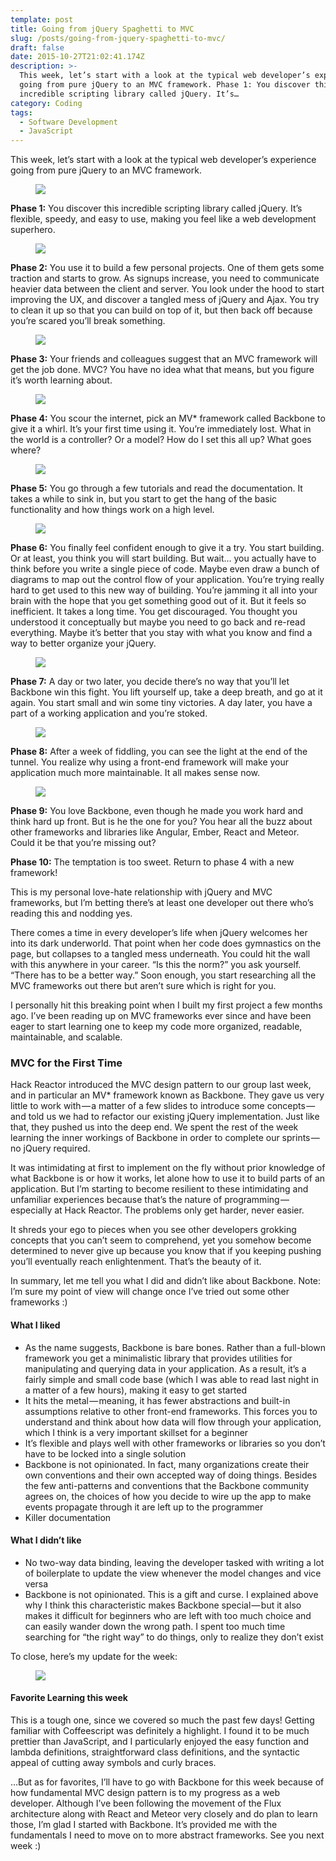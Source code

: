 ```yaml
---
template: post
title: Going from jQuery Spaghetti to MVC
slug: /posts/going-from-jquery-spaghetti-to-mvc/
draft: false
date: 2015-10-27T21:02:41.174Z
description: >-
  This week, let’s start with a look at the typical web developer’s experience
  going from pure jQuery to an MVC framework. Phase 1: You discover this
  incredible scripting library called jQuery. It’s…
category: Coding
tags:
  - Software Development
  - JavaScript
---
```

This week, let’s start with a look at the typical web developer’s experience going from pure jQuery to an MVC framework.

<figure>

![](/media/going-from-jquery-spaghetti-to-mvc-0.jpg)

</figure>

**Phase 1:** You discover this incredible scripting library called jQuery. It’s flexible, speedy, and easy to use, making you feel like a web development superhero.

<figure>

![](/media/going-from-jquery-spaghetti-to-mvc-1.jpg)

</figure>

**Phase 2:** You use it to build a few personal projects. One of them gets some traction and starts to grow. As signups increase, you need to communicate heavier data between the client and server. You look under the hood to start improving the UX, and discover a tangled mess of jQuery and Ajax. You try to clean it up so that you can build on top of it, but then back off because you’re scared you’ll break something.

<figure>

![](/media/going-from-jquery-spaghetti-to-mvc-2.jpg)

</figure>

**Phase 3:** Your friends and colleagues suggest that an MVC framework will get the job done. MVC? You have no idea what that means, but you figure it’s worth learning about.

<figure>

![](/media/going-from-jquery-spaghetti-to-mvc-3.jpg)

</figure>

**Phase 4:** You scour the internet, pick an MV* framework called Backbone to give it a whirl. It’s your first time using it. You’re immediately lost. What in the world is a controller? Or a model? How do I set this all up? What goes where?

<figure>

![](/media/going-from-jquery-spaghetti-to-mvc-4.jpg)

</figure>

**Phase 5:** You go through a few tutorials and read the documentation. It takes a while to sink in, but you start to get the hang of the basic functionality and how things work on a high level.

<figure>

![](/media/going-from-jquery-spaghetti-to-mvc-5.jpg)

</figure>

**Phase 6:** You finally feel confident enough to give it a try. You start building. Or at least, you think you will start building. But wait… you actually have to think before you write a single piece of code. Maybe even draw a bunch of diagrams to map out the control flow of your application. You’re trying really hard to get used to this new way of building. You’re jamming it all into your brain with the hope that you get something good out of it. But it feels so inefficient. It takes a long time. You get discouraged. You thought you understood it conceptually but maybe you need to go back and re-read everything. Maybe it’s better that you stay with what you know and find a way to better organize your jQuery.

<figure>

![](/media/going-from-jquery-spaghetti-to-mvc-6.jpg)

</figure>

**Phase 7:** A day or two later, you decide there’s no way that you’ll let Backbone win this fight. You lift yourself up, take a deep breath, and go at it again. You start small and win some tiny victories. A day later, you have a part of a working application and you’re stoked.

<figure>

![](/media/going-from-jquery-spaghetti-to-mvc-7.jpg)

</figure>

**Phase 8:** After a week of fiddling, you can see the light at the end of the tunnel. You realize why using a front-end framework will make your application much more maintainable. It all makes sense now.

<figure>

![](/media/going-from-jquery-spaghetti-to-mvc-8.jpg)

</figure>

**Phase 9:** You love Backbone, even though he made you work hard and think hard up front. But is he the one for you? You hear all the buzz about other frameworks and libraries like Angular, Ember, React and Meteor. Could it be that you’re missing out?

**Phase 10:** The temptation is too sweet. Return to phase 4 with a new framework!

This is my personal love-hate relationship with jQuery and MVC frameworks, but I’m betting there’s at least one developer out there who’s reading this and nodding yes.

There comes a time in every developer’s life when jQuery welcomes her into its dark underworld. That point when her code does gymnastics on the page, but collapses to a tangled mess underneath. You could hit the wall with this anywhere in your career. “Is this the norm?” you ask yourself. “There has to be a better way.” Soon enough, you start researching all the MVC frameworks out there but aren’t sure which is right for you.

I personally hit this breaking point when I built my first project a few months ago. I’ve been reading up on MVC frameworks ever since and have been eager to start learning one to keep my code more organized, readable, maintainable, and scalable.

### **MVC for the First Time**

Hack Reactor introduced the MVC design pattern to our group last week, and in particular an MV* framework known as Backbone. They gave us very little to work with — a matter of a few slides to introduce some concepts — and told us we had to refactor our existing jQuery implementation. Just like that, they pushed us into the deep end. We spent the rest of the week learning the inner workings of Backbone in order to complete our sprints — no jQuery required.

It was intimidating at first to implement on the fly without prior knowledge of what Backbone is or how it works, let alone how to use it to build parts of an application. But I’m starting to become resilient to these intimidating and unfamiliar experiences because that’s the nature of programming — especially at Hack Reactor. The problems only get harder, never easier.

It shreds your ego to pieces when you see other developers grokking concepts that you can’t seem to comprehend, yet you somehow become determined to never give up because you know that if you keeping pushing you’ll eventually reach enlightenment. That’s the beauty of it.

In summary, let me tell you what I did and didn’t like about Backbone. Note: I’m sure my point of view will change once I’ve tried out some other frameworks :)

#### **What I liked**

* As the name suggests, Backbone is bare bones. Rather than a full-blown framework you get a minimalistic library that provides utilities for manipulating and querying data in your application. As a result, it’s a fairly simple and small code base (which I was able to read last night in a matter of a few hours), making it easy to get started
* It hits the metal — meaning, it has fewer abstractions and built-in assumptions relative to other front-end frameworks. This forces you to understand and think about how data will flow through your application, which I think is a very important skillset for a beginner
* It’s flexible and plays well with other frameworks or libraries so you don’t have to be locked into a single solution
* Backbone is not opinionated. In fact, many organizations create their own conventions and their own accepted way of doing things. Besides the few anti-patterns and conventions that the Backbone community agrees on, the choices of how you decide to wire up the app to make events propagate through it are left up to the programmer
* Killer documentation

#### **What I didn’t like**

* No two-way data binding, leaving the developer tasked with writing a lot of boilerplate to update the view whenever the model changes and vice versa
* Backbone is not opinionated. This is a gift and curse. I explained above why I think this characteristic makes Backbone special — but it also makes it difficult for beginners who are left with too much choice and can easily wander down the wrong path. I spent too much time searching for “the right way” to do things, only to realize they don’t exist

To close, here’s my update for the week:

<figure>

![](/media/going-from-jquery-spaghetti-to-mvc-9.png)

</figure>

#### **Favorite Learning this week**

This is a tough one, since we covered so much the past few days! Getting familiar with Coffeescript was definitely a highlight. I found it to be much prettier than JavaScript, and I particularly enjoyed the easy function and lambda definitions, straightforward class definitions, and the syntactic appeal of cutting away symbols and curly braces.

…But as for favorites, I’ll have to go with Backbone for this week because of how fundamental MVC design pattern is to my progress as a web developer. Although I’ve been following the movement of the Flux architecture along with React and Meteor very closely and do plan to learn those, I’m glad I started with Backbone. It’s provided me with the fundamentals I need to move on to more abstract frameworks. See you next week :)
